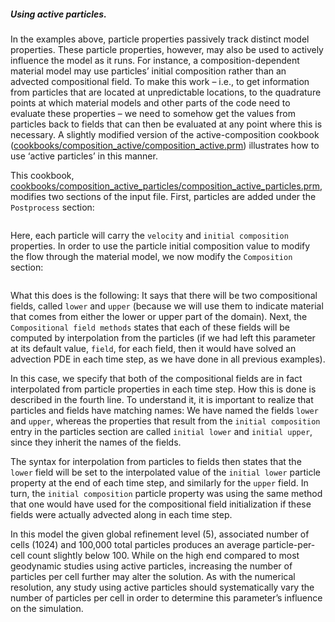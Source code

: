 ##### Using active particles.

In the examples above, particle properties passively track distinct model
properties. These particle properties, however, may also be used to actively
influence the model as it runs. For instance, a composition-dependent material
model may use particles&rsquo; initial composition rather than an advected
compositional field. To make this work &ndash; i.e., to get information from
particles that are located at unpredictable locations, to the quadrature
points at which material models and other parts of the code need to evaluate
these properties &ndash; we need to somehow get the values from particles back
to fields that can then be evaluated at any point where this is necessary. A
slightly modified version of the active-composition cookbook
([cookbooks/composition_active/composition_active.prm](https://www.github.com/geodynamics/aspect/blob/main/cookbooks/composition_active/composition_active.prm)) illustrates how to
use &lsquo;active particles&rsquo; in this manner.

This cookbook,
[cookbooks/composition_active_particles/composition_active_particles.prm](https://www.github.com/geodynamics/aspect/blob/main/cookbooks/composition_active_particles/composition_active_particles.prm),
modifies two sections of the input file. First, particles are added under the
`Postprocess` section:

``` prmfile
```

Here, each particle will carry the `velocity` and `initial composition`
properties. In order to use the particle initial composition value to modify
the flow through the material model, we now modify the `Composition` section:

``` prmfile
```

What this does is the following: It says that there will be two compositional
fields, called `lower` and `upper` (because we will use them to indicate
material that comes from either the lower or upper part of the domain). Next,
the `Compositional field methods` states that each of these fields will be
computed by interpolation from the particles (if we had left this parameter at
its default value, `field`, for each field, then it would have solved an
advection PDE in each time step, as we have done in all previous examples).

In this case, we specify that both of the compositional fields are in fact
interpolated from particle properties in each time step. How this is done is
described in the fourth line. To understand it, it is important to realize
that particles and fields have matching names: We have named the fields
`lower` and `upper`, whereas the properties that result from the
`initial composition` entry in the particles section are called
`initial lower` and `initial upper`, since they inherit the names of the
fields.

The syntax for interpolation from particles to fields then states that the
`lower` field will be set to the interpolated value of the `initial lower`
particle property at the end of each time step, and similarly for the `upper`
field. In turn, the `initial composition` particle property was using the same
method that one would have used for the compositional field initialization if
these fields were actually advected along in each time step.

In this model the given global refinement level (5), associated number of
cells (1024) and 100,000 total particles produces an average particle-per-cell
count slightly below 100. While on the high end compared to most geodynamic
studies using active particles, increasing the number of particles per cell
further may alter the solution. As with the numerical resolution, any study
using active particles should systematically vary the number of particles per
cell in order to determine this parameter&rsquo;s influence on the simulation.

  [cookbooks/composition_active/composition_active.prm]: cookbooks/composition_active/composition_active.prm
  [cookbooks/composition_active_particles/composition_active_particles.prm]: cookbooks/composition_active_particles/composition_active_particles.prm
